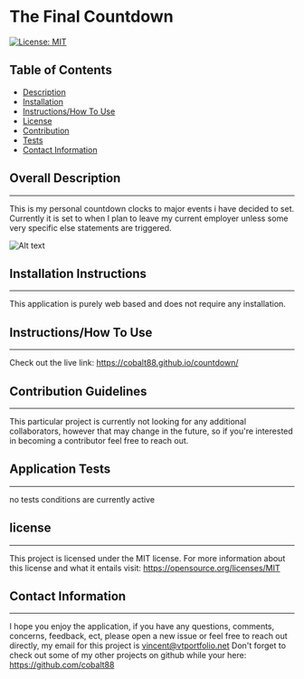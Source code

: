 # The Final Countdown
[![License: MIT](https://img.shields.io/badge/License-MIT-yellow.svg)](https://opensource.org/licenses/MIT)

 ## Table of Contents

- [Description](#overall-description)
- [Installation](#installation-instructions)
- [Instructions/How To Use](#instructions/how-to-use)
- [License](#license)
- [Contribution](#contribution-guidelines)
- [Tests](#application-tests)
- [Contact Information](#contact-information)



 ## Overall Description 
 - - - 

This is my personal countdown clocks to major events i have decided to set. Currently it is set to when I plan to leave my current employer unless some very specific else statements are triggered. 

 ![Alt text]()

 ## Installation Instructions
 - - -
This application is purely web based and does not require any installation. 

 ## Instructions/How To Use
 - - -
 
Check out the live link: https://cobalt88.github.io/countdown/ 

 ## Contribution Guidelines
 - - -

This particular project is currently not looking for any additional collaborators, however that may change in the future, so if you're interested in becoming a contributor feel free to reach out. 

 ## Application Tests
 - - -

no tests conditions are currently active

## license
  - - - 
  This project is licensed under the MIT license.
  For more information about this license and what it entails visit: https://opensource.org/licenses/MIT

 ## Contact Information
 - - -
I hope you enjoy the application, if you have any questions, comments, concerns, feedback, ect, 
please open a new issue or feel free to reach out directly, my email for this project is vincent@vtportfolio.net
Don't forget to check out some of my other projects on github while your here: https://github.com/cobalt88
